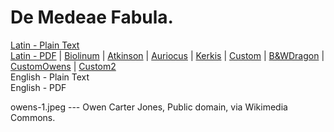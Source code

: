 # De Medeae Fabula.

[Latin - Plain Text](full-text-latin.md)  
[Latin - PDF](https://cdn.solaranamnesis.com/KarlTheodorPyl/pyl_medeae_1850_latin.pdf) | [Biolinum](https://cdn.solaranamnesis.com/KarlTheodorPyl/pyl_medeae_1850_latin_biolinum.pdf) | [Atkinson](https://cdn.solaranamnesis.com/KarlTheodorPyl/pyl_medeae_1850_latin_atkinson.pdf) | [Auriocus](https://cdn.solaranamnesis.com/KarlTheodorPyl/pyl_medeae_1850_latin_aurical.pdf) | [Kerkis](https://cdn.solaranamnesis.com/KarlTheodorPyl/pyl_medeae_1850_latin_kerkis.pdf) | [Custom](https://cdn.solaranamnesis.com/KarlTheodorPyl/pyl_medeae_1850_latin_custom.pdf) | [B&WDragon](https://cdn.solaranamnesis.com/KarlTheodorPyl/pyl_medeae_1850_latin_bwdragon.pdf) | [CustomOwens](https://cdn.solaranamnesis.com/KarlTheodorPyl/pyl_medeae_1850_latin_owens.pdf) | [Custom2](https://cdn.solaranamnesis.com/KarlTheodorPyl/pyl_medeae_1850_latin_custom02.pdf)  
English - Plain Text  
English - PDF  

owens-1.jpeg --- Owen Carter Jones, Public domain, via Wikimedia Commons.
